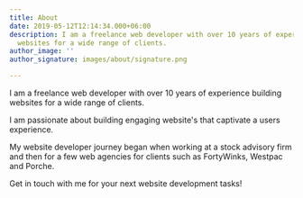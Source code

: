 ```yaml
---
title: About
date: 2019-05-12T12:14:34.000+06:00
description: I am a freelance web developer with over 10 years of experience building
  websites for a wide range of clients.
author_image: ''
author_signature: images/about/signature.png

---
```

I am a freelance web developer with over 10 years of experience building websites for a wide range of clients.

I am passionate about building engaging website's that captivate a users experience. 

My website developer journey began when working at a stock advisory firm and then for a few web agencies for clients such as FortyWinks, Westpac and Porche. 

Get in touch with me for your next website development tasks!